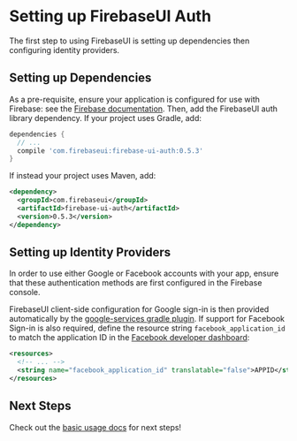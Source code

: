 # Setting up FirebaseUI Auth

The first step to using FirebaseUI is setting up dependencies then configuring
identity providers.

## Setting up Dependencies

As a pre-requisite, ensure your application is configured for use with
Firebase: see the
[Firebase documentation](https://firebase.google.com/docs/android/setup).
Then, add the FirebaseUI auth library dependency. If your project uses
Gradle, add:

```groovy
dependencies {
  // ...
  compile 'com.firebaseui:firebase-ui-auth:0.5.3'
}
```

If instead your project uses Maven, add:

```xml
<dependency>
  <groupId>com.firebaseui</groupId>
  <artifactId>firebase-ui-auth</artifactId>
  <version>0.5.3</version>
</dependency>
```

## Setting up Identity Providers

In order to use either Google or Facebook accounts with your app, ensure that
these authentication methods are first configured in the Firebase console.

FirebaseUI client-side configuration for Google sign-in is then provided
automatically by the
[google-services gradle plugin](https://developers.google.com/android/guides/google-services-plugin).
If support for Facebook Sign-in is also required, define the
resource string `facebook_application_id` to match the application ID in
the [Facebook developer dashboard](https://developers.facebook.com):

```xml
<resources>
  <!-- ... -->
  <string name="facebook_application_id" translatable="false">APPID</string>
</resources>
```

## Next Steps

Check out the [basic usage docs](./basic_usage.md) for next steps!
